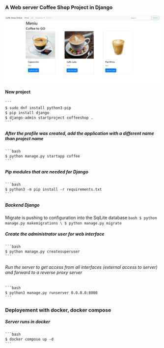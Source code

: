###  A Web server Coffee Shop Project in Django
![Django web page](coffeeshop/coffee/templates/menu.jpg)

#### New project  
    ```
    $ sudo dnf install python3-pip 
    $ pip install django 
    $ django-admin startproject coffeeshop .
    ```

##### After the profile was created, add the application with a different name than project name
    ```bash 
    $ python manage.py startapp coffee
    ```
    
##### Pip modules that are needed for Django
    ```bash
    $ python3 -m pip install -r requirements.txt
    ```

##### Backend Django
Migrate is pushing to configuration into the SqlLite database
    ```bash
    $ python manage.py makemigrations \
    $ python manage.py migrate
    ```

##### Create the administrator user for web interface
    ```bash
    $ python manage.py createsuperuser
    ```

###### Run the server to get access from all interfaces (external access to server) and forward to a reverse proxy server  
    ```bash 
    $ python3 manage.py runserver 0.0.0.0:8000
    ```
### Deployement with docker, docker compose   
##### Server runs in docker
    ```bash 
    $ docker compose up -d
    ```
